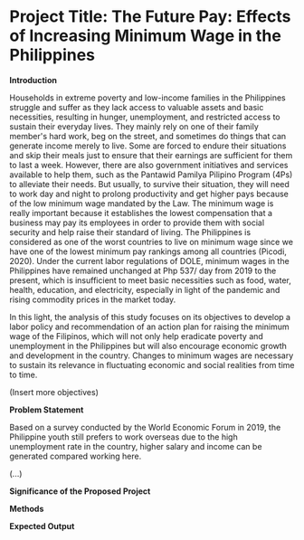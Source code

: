 # Project Title: The Future Pay: Effects of Increasing Minimum Wage in the Philippines

**Introduction**

Households in extreme poverty and low-income families in the Philippines struggle and suffer as they lack access to valuable assets and basic necessities, resulting in hunger, unemployment, and restricted access to sustain their everyday lives. They mainly rely on one of their family member's hard work, beg on the street, and sometimes do things that can generate income merely to live. Some are forced to endure their situations and skip their meals just to ensure that their earnings are sufficient for them to last a week. However, there are also government initiatives and services available to help them, such as the Pantawid Pamilya Pilipino Program (4Ps) to alleviate their needs. But usually, to survive their situation, they will need to work day and night to prolong productivity and get higher pays because of the low minimum wage mandated by the Law. The minimum wage is really important because it establishes the lowest compensation that a business may pay its  employees in order to provide them with social security and help raise their standard of living. The Philippines is considered as one of the worst countries to live on minimum wage since we have one of the lowest minimum pay rankings among all countries (Picodi, 2020). Under the current labor regulations of DOLE, minimum wages in the Philippines have remained unchanged at Php 537/ day from 2019 to the present,  which is insufficient to meet basic necessities such as food, water, health, education, and electricity, especially in light of the pandemic and rising commodity prices in the market today.
 
In this light, the analysis of this study focuses on its objectives to develop a labor policy and recommendation of an action plan for raising the minimum wage of the Filipinos, which will not only help eradicate poverty and unemployment in the Philippines but will also encourage economic growth and development in the country. Changes to minimum wages are necessary to sustain its relevance in fluctuating economic and social realities from time to time. 

(Insert more objectives)

**Problem Statement**

Based on a survey conducted by the World Economic Forum in 2019, the Philippine youth still prefers to work overseas due to the high unemployment rate in the country, higher salary and income can be generated compared working here.

(...)

**Significance of the Proposed Project**

**Methods**

**Expected Output**
